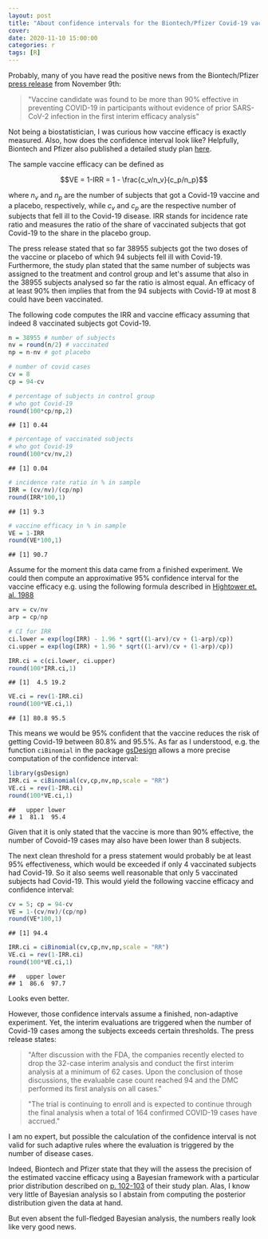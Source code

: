 ```yaml
---
layout: post
title: "About confidence intervals for the Biontech/Pfizer Covid-19 vaccine candidate"
cover: 
date: 2020-11-10 15:00:00
categories: r
tags: [R]
---
```


Probably, many of you have read the positive news from the Biontech/Pfizer [press release](https://investors.biontech.de/news-releases/news-release-details/pfizer-and-biontech-announce-vaccine-candidate-against-covid-19) from November 9th:

> "Vaccine candidate was found to be more than 90% effective in preventing COVID-19 in participants without evidence of prior SARS-CoV-2 infection in the first interim efficacy analysis"

Not being a biostatistician, I was curious how vaccine efficacy is exactly measured. Also, how does the confidence interval look like? Helpfully, Biontech and Pfizer also published a detailed study plan [here](https://pfe-pfizercom-d8-prod.s3.amazonaws.com/2020-09/C4591001_Clinical_Protocol.pdf).

The sample vaccine efficacy can be defined as


$$VE = 1-IRR = 1 - \frac{c_v/n_v}{c_p/n_p}$$


where $n_v$ and $n_p$ are the number of subjects that got a Covid-19 vaccine and a placebo, respectively, while $c_v$ and $c_p$ are the respective number of subjects that fell ill to the Covid-19 disease. IRR stands for incidence rate ratio and measures the ratio of the share of vaccinated subjects that got Covid-19 to the share in the placebo group.

The press release stated that so far 38955 subjects got the two doses of the vaccine or placebo of which 94 subjects fell ill with Covid-19. Furthermore, the study plan stated that the same number of subjects was assigned to the treatment and control group and let's assume that also in the 38955 subjects analysed so far the ratio is almost equal. An efficacy of at least 90% then implies that from the 94 subjects with Covid-19 at most 8 could have been vaccinated.

The following code computes the IRR and vaccine efficacy assuming that indeed 8 vaccinated subjects got Covid-19.

```r
n = 38955 # number of subjects
nv = round(n/2) # vaccinated
np = n-nv # got placebo

# number of covid cases
cv = 8
cp = 94-cv

# percentage of subjects in control group
# who got Covid-19
round(100*cp/np,2)
```

```
## [1] 0.44
```

```r
# percentage of vaccinated subjects
# who got Covid-19
round(100*cv/nv,2)
```

```
## [1] 0.04
```

```r
# incidence rate ratio in % in sample
IRR = (cv/nv)/(cp/np)
round(IRR*100,1)
```

```
## [1] 9.3
```

```r
# vaccine efficacy in % in sample
VE = 1-IRR
round(VE*100,1)
```

```
## [1] 90.7
```

Assume for the moment this data came from a finished experiment. We could then compute an approximative 95% confidence interval for the vaccine efficacy e.g. using the following formula described in [Hightower et. al. 1988](https://apps.who.int/iris/bitstream/handle/10665/264550/PMC2491112.pdf)


```r
arv = cv/nv
arp = cp/np

# CI for IRR
ci.lower = exp(log(IRR) - 1.96 * sqrt((1-arv)/cv + (1-arp)/cp)) 
ci.upper = exp(log(IRR) + 1.96 * sqrt((1-arv)/cv + (1-arp)/cp)) 

IRR.ci = c(ci.lower, ci.upper)
round(100*IRR.ci,1)
```

```
## [1]  4.5 19.2
```

```r
VE.ci = rev(1-IRR.ci)
round(100*VE.ci,1)
```

```
## [1] 80.8 95.5
```

This means we would be 95% confident that the vaccine reduces the risk of getting Covid-19 between 80.8% and 95.5%. As far as I understood, e.g. the function `ciBinomial` in the package [gsDesign](https://cran.r-project.org/web/packages/gsDesign/index.html) allows a more precise computation of the confidence interval:

```r
library(gsDesign)
IRR.ci = ciBinomial(cv,cp,nv,np,scale = "RR")
VE.ci = rev(1-IRR.ci)
round(100*VE.ci,1)
```

```
##   upper lower
## 1  81.1  95.4
```

Given that it is only stated that the vaccine is more than 90% effective, the number of Covoid-19 cases may also have been lower than 8 subjects. 

The next clean threshold for a press statement would probably be at least 95% effectiveness, which would be exceeded if only 4 vaccinated subjects had Covid-19. So it also seems well reasonable that only 5 vaccinated subjects had Covid-19. This would yield the following vaccine efficacy and confidence interval:

```r
cv = 5; cp = 94-cv
VE = 1-(cv/nv)/(cp/np)
round(VE*100,1)
```

```
## [1] 94.4
```

```r
IRR.ci = ciBinomial(cv,cp,nv,np,scale = "RR")
VE.ci = rev(1-IRR.ci)
round(100*VE.ci,1)
```

```
##   upper lower
## 1  86.6  97.7
```

Looks even better.

However, those confidence intervals assume a finished, non-adaptive experiment. Yet, the interim evaluations are triggered when the number of Covid-19 cases among the subjects exceeds certain thresholds. The press release states:

> "After discussion with the FDA, the companies recently elected to drop the 32-case interim analysis and conduct the first interim analysis at a minimum of 62 cases. Upon the conclusion of those discussions, the evaluable case count reached 94 and the DMC performed its first analysis on all cases." 

<span></span>

> "The trial is continuing to enroll and is expected to continue through the final analysis when a total of 164 confirmed COVID-19 cases have accrued."

I am no expert, but possible the calculation of the confidence interval is not valid for such adaptive rules where the evaluation is triggered by the number of disease cases. 

Indeed, Biontech and Pfizer state that they will the assess the precision of the estimated vaccine efficacy using a Bayesian framework with a particular prior distribution described on [p. 102-103](https://pfe-pfizercom-d8-prod.s3.amazonaws.com/2020-09/C4591001_Clinical_Protocol.pdf#page=102) of their study plan. Alas, I know very little of Bayesian analysis so I abstain from computing the posterior distribution given the data at hand.

But even absent the full-fledged Bayesian analysis, the numbers really look like very good news.
